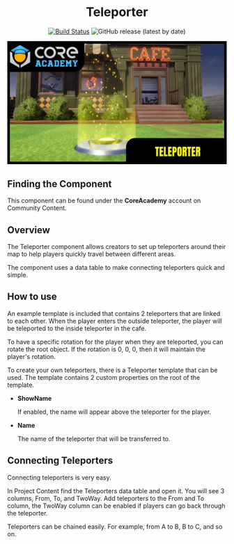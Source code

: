 <div align="center">

# Teleporter

[![Build Status](https://github.com/ManticoreGamesInc/CC-Teleporter/workflows/CI/badge.svg)](https://github.com/ManticoreGamesInc/CC-Teleporter/actions/workflows/ci.yml?query=workflow%3ACI%29)
![GitHub release (latest by date)](https://img.shields.io/github/v/release/ManticoreGamesInc/CC-Teleporter?style=plastic)

![Preview](/Screenshots/Main.png)

</div>

## Finding the Component

This component can be found under the **CoreAcademy** account on Community Content.

## Overview

The Teleporter component allows creators to set up teleporters around their map to help players quickly travel between different areas.

The component uses a data table to make connecting teleporters quick and simple.

## How to use

An example template is included that contains 2 teleporters that are linked to each other. When the player enters the outside teleporter, the player will be teleported to the inside teleporter in the cafe.

To have a specific rotation for the player when they are teleported, you can rotate the root object. If the rotation is 0, 0, 0, then it will maintain the player's rotation.

To create your own teleporters, there is a Teleporter template that can be used. The template contains 2 custom properties on the root of the template.

- **ShowName**

  If enabled, the name will appear above the teleporter for the player.

- **Name**

  The name of the teleporter that will be transferred to.

## Connecting Teleporters

Connecting teleporters is very easy.

In Project Content find the Teleporters data table and open it. You will see 3 columns, From, To, and TwoWay. Add teleporters to the From and To column, the TwoWay column can be enabled if players can go back through the teleporter.

Teleporters can be chained easily. For example, from A to B, B to C, and so on.

